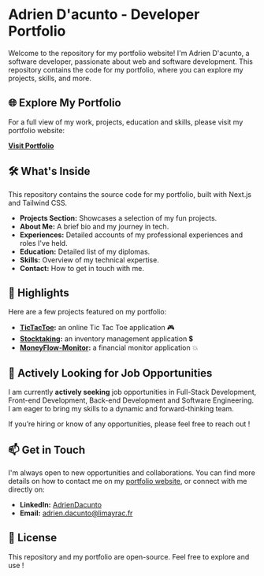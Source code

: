 # Adrien D'acunto - Developer Portfolio

Welcome to the repository for my portfolio website! I'm Adrien D'acunto, a software developer, passionate about web and software development. This repository contains the code for my portfolio, where you can explore my projects, skills, and more.

## 🌐 Explore My Portfolio

For a full view of my work, projects, education and skills, please visit my portfolio website:

**[Visit Portfolio](https://ardacun.github.io/)**

## 🛠️ What's Inside

This repository contains the source code for my portfolio, built with Next.js and Tailwind CSS.

- **Projects Section:** Showcases a selection of my fun projects.
- **About Me:** A brief bio and my journey in tech.
- **Experiences:** Detailed accounts of my professional experiences and roles I've held.
- **Education:** Detailed list of my diplomas.
- **Skills:** Overview of my technical expertise.
- **Contact:** How to get in touch with me.

## 🚀 Highlights

Here are a few projects featured on my portfolio:

- **[TicTacToe](https://github.com/Ardacun/TicTacToe):** an online Tic Tac Toe application 🎮
- **[Stocktaking](https://github.com/Ardacun/Stocktaking):** an inventory management application 💲
- **[MoneyFlow-Monitor](https://github.com/Ardacun/MoneyFlow-Monitor):** a financial monitor application 💥

## 💼 Actively Looking for Job Opportunities

I am currently **actively seeking** job opportunities in Full-Stack Development, Front-end Development, Back-end Development and Software Engineering. I am eager to bring my skills to a dynamic and forward-thinking team.

If you’re hiring or know of any opportunities, please feel free to reach out !

## 📫 Get in Touch

I'm always open to new opportunities and collaborations. You can find more details on how to contact me on my [portfolio website](https://ardacun.github.io/), or connect with me directly on:

- **LinkedIn:** [AdrienDacunto](https://linkedin.com/in/yourusername)
- **Email:** [adrien.dacunto@limayrac.fr](adrien.dacunto@limayrac.fr)

## 📝 License

This repository and my portfolio are open-source. Feel free to explore and use !


